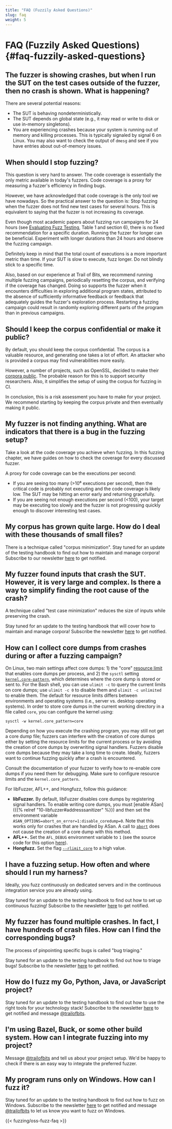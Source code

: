 ```yaml
---
title: "FAQ (Fuzzily Asked Questions)"
slug: faq
weight: 5
---
```


# FAQ (Fuzzily Asked Questions) {#faq-fuzzily-asked-questions}

## The fuzzer is showing crashes, but when I run the SUT on the test cases outside of the fuzzer, then no crash is shown. What is happening?

There are several potential reasons:


- The SUT is behaving nondeterministically.
- The SUT depends on global state (e.g., it may read or write to disk or use in-memory singletons).
- You are experiencing crashes because your system is running out of memory and killing processes. This is typically signaled by signal 6 on Linux. You may also want to check the output of `dmesg` and see if you have entries about out-of-memory issues. 


## When should I stop fuzzing?

This question is very hard to answer. The code coverage is essentially the only metric available in today's fuzzers. Code coverage is a proxy for measuring a fuzzer's efficiency in finding bugs.

However, we have acknowledged that code coverage is the only tool we have nowadays. So the practical answer to the question is: Stop fuzzing when the fuzzer does not find new test cases for several hours. This is equivalent to saying that the fuzzer is not increasing its coverage.

Even though most academic papers about fuzzing run campaigns for 24 hours (see [Evaluating Fuzz Testing](https://arxiv.org/abs/1808.09700), Table 1 and section 6), there is no fixed recommendation for a specific duration. Running the fuzzer for longer can be beneficial. Experiment with longer durations than 24 hours and observe the fuzzing campaign.

Definitely keep in mind that the total count of executions is a more important metric than time. If your SUT is slow to execute, fuzz longer. Do not blindly stick to a specific time.

Also, based on our experience at Trail of Bits, we recommend running multiple fuzzing campaigns, periodically resetting the corpus, and verifying if the coverage has changed. Doing so supports the fuzzer when it encounters difficulties in exploring additional program states, attributed to the absence of sufficiently informative feedback or feedback that adequately guides the fuzzer's exploration process. Restarting a fuzzing campaign could result in randomly exploring different parts of the program than in previous campaigns.

## Should I keep the corpus confidential or make it public?

By default, you should keep the corpus confidential. The corpus is a valuable resource, and generating one takes a lot of effort. An attacker who is provided a corpus may find vulnerabilities more easily.

However, a number of projects, such as OpenSSL, decided to make their [corpora public](https://github.com/openssl/fuzz-corpora/). The probable reason for this is to support security researchers. Also, it simplifies the setup of using the corpus for fuzzing in CI.

In conclusion, this is a risk assessment you have to make for your project. We recommend starting by keeping the corpus private and then eventually making it public.

## My fuzzer is not finding anything. What are indicators that there is a bug in the fuzzing setup?

Take a look at the code coverage you achieve when fuzzing. In this fuzzing chapter, we have guides on how to check the coverage for every discussed fuzzer.

A proxy for code coverage can be the executions per second:
- If you are seeing too many (>10⁶ executions per second), then the critical code is probably not executing and the code coverage is likely low. The SUT may be hitting an error early and returning gracefully.
- If you are seeing not enough executions per second (<100), your target may be executing too slowly and the fuzzer is not progressing quickly enough to discover interesting test cases.


## My corpus has grown quite large. How do I deal with these thousands of small files?

There is a technique called "corpus minimization".
Stay tuned for an update of the testing handbook to find out how to maintain and manage corpora! Subscribe to our newsletter [here](https://trailofbits.us4.list-manage.com/subscribe?u=3c3cd5fe83443b48332fb203f&id=ec54fc0dbd) to get notified.

## My fuzzer found inputs that crash the SUT. However, it is very large and complex. Is there a way to simplify finding the root cause of the crash?

A technique called "test case minimization" reduces the size of inputs while preserving the crash.

Stay tuned for an update to the testing handbook that will cover how to maintain and manage corpora! Subscribe the newsletter [here](https://trailofbits.us4.list-manage.com/subscribe?u=3c3cd5fe83443b48332fb203f&id=ec54fc0dbd) to get notified.

## How can I collect core dumps from crashes during or after a fuzzing campaign?

On Linux, two main settings affect core dumps: 1) the "core" [resource limit](https://man.archlinux.org/man/setrlimit.2) that enables core dumps per process, and 2) the `sysctl` setting [`kernel.core-pattern`](https://docs.kernel.org/next/admin-guide/sysctl/kernel.html#core-pattern), which determines where the core dump is stored or sent to.
For the Bash shell, you can use `ulimit -c` to query the current limits on core dumps; use `ulimit -c 0` to disable them and `ulimit -c unlimited` to enable them. The default for resource limits differs between environments and operating systems (i.e., server vs. desktop operating systems). In order to store core dumps in the current working directory in a file called `core`, you can configure the kernel using:

```shell
sysctl -w kernel.core_pattern=core
```

Depending on how you execute the crashing program, you may still not get a core dump file; fuzzers can interfere with the creation of core dumps either by setting the resource limits for the current process or by avoiding the creation of core dumps by overwriting signal handlers. Fuzzers disable core dumps because they may take a long time to create. Ideally, fuzzers want to continue fuzzing quickly after a crash is encountered.

Consult the documentation of your fuzzer to verify how to re-enable core dumps if you need them for debugging. Make sure to configure resource limits and the `kernel.core_pattern`.

For libFuzzer, AFL++, and Hongfuzz, follow this guidance:

- **libFuzzer.** By default, libFuzzer disables core dumps by registering signal handlers. To enable writing core dumps, you must [enable ASan]({{% relref "10-libfuzzer#addresssanitizer" %}}) and then set the environment variable `ASAN_OPTIONS=abort_on_error=1:disable_coredump=0`. Note that this works only for crashes that are handled by ASan. A call to [`abort`](https://man.archlinux.org/man/abort.3p) does not cause the creation of a core dump with this method.
- **AFL++.** Set the `AFL_DEBUG` environment variable to `1` (see the source code for this option [here](https://github.com/AFLplusplus/AFLplusplus/blob/0c054f520eda67b7bb15f95ca58c028e9b68131f/src/afl-forkserver.c#L891)).
- **Hongfuzz.** Set the flag [`--rlimit_core`](https://github.com/google/honggfuzz/blob/348a47213919f14b9453e89a663b1515369bd9a2/docs/USAGE.md?plain=1#L170-L171) to a high value.


## I have a fuzzing setup. How often and where should I run my harness?

Ideally, you fuzz continuously on dedicated servers and in the continuous integration service you are already using.

Stay tuned for an update to the testing handbook to find out how to set up continuous fuzzing! Subscribe to the newsletter [here](https://trailofbits.us4.list-manage.com/subscribe?u=3c3cd5fe83443b48332fb203f&id=ec54fc0dbd) to get notified.

## My fuzzer has found multiple crashes. In fact, I have hundreds of crash files. How can I find the corresponding bugs? 

The process of pinpointing specific bugs is called "bug triaging."

Stay tuned for an update to the testing handbook to find out how to triage bugs! Subscribe to the newsletter [here](https://trailofbits.us4.list-manage.com/subscribe?u=3c3cd5fe83443b48332fb203f&id=ec54fc0dbd) to get notified.

## How do I fuzz my Go, Python, Java, or JavaScript project?

Stay tuned for an update to the testing handbook to find out how to use the right tools for your technology stack! Subscribe to the newsletter [here](https://trailofbits.us4.list-manage.com/subscribe?u=3c3cd5fe83443b48332fb203f&id=ec54fc0dbd) to get notified and message [@trailofbits](https://twitter.com/trailofbits).

## I'm using Bazel, Buck, or some other build system. How can I integrate fuzzing into my project?

Message [@trailofbits](https://twitter.com/trailofbits) and tell us about your project setup. We'd be happy to check if there is an easy way to integrate the preferred fuzzer.

## My program runs only on Windows. How can I fuzz it?

Stay tuned for an update to the testing handbook to find out how to fuzz on Windows. Subscribe to the newsletter [here](https://trailofbits.us4.list-manage.com/subscribe?u=3c3cd5fe83443b48332fb203f&id=ec54fc0dbd) to get notified and message [@trailofbits](https://twitter.com/trailofbits) to let us know you want to fuzz on Windows.

{{< fuzzing/oss-fuzz-faq >}}
